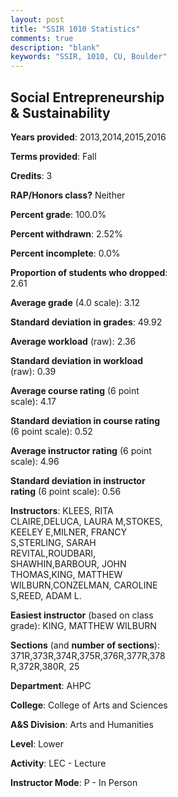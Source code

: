 ```yaml
---
layout: post
title: "SSIR 1010 Statistics"
comments: true
description: "blank"
keywords: "SSIR, 1010, CU, Boulder"
--- 
```

<head>
<script src="https://ajax.googleapis.com/ajax/libs/jquery/2.1.3/jquery.min.js"></script>
<script src="https://dl.dropboxusercontent.com/s/pc42nxpaw1ea4o9/highcharts.js?dl=0"></script>
<!-- <script src="../assets/js/highcharts.js"></script> -->
<style type="text/css">@font-face {
	font-family: "Bebas Neue";
	src: url(https://www.filehosting.org/file/details/544349/BebasNeue%20Regular.otf) format("opentype");
	}
	h1.Bebas { 
		font-family: "Bebas Neue", Verdana, Tahoma;
	}
</style>
</head>
<body>
	<div id="container" style="float: right; width: 45%; height: 88%; margin-left: 2.5%; margin-right: 2.5%;"></div>
	<script language="JavaScript">
		$(document).ready(function() {
		var chart = {type: 'column'};
		var title = {text: 'Grade Distribution'};
		var xAxis = {categories: ['A','B','C','D','F'],crosshair: true};
		var yAxis = {min: 0,title: {text: 'Percentage'}};
		var tooltip = {headerFormat: '<center><b><span style="font-size:20px">{point.key}</span></b></center>',
		               pointFormat: '<td style="padding:0"><b>{point.y:.1f}%</b></td>',
		               footerFormat: '</table>',shared: true,useHTML: true};
		var plotOptions = {column: {pointPadding: 0.0,borderWidth: 0}};  
		var credits = {enabled: false};var series= [{name: 'Percent',data: [47.99,35.27,9.38,4.02,3.35,]}];
		var json = {};
		json.chart = chart;
		json.title = title;
		json.tooltip = tooltip;
		json.xAxis = xAxis;
		json.yAxis = yAxis;  
		json.series = series;
		json.plotOptions = plotOptions;  
		json.credits = credits;
		$('#container').highcharts(json);
	});
	</script>
</body>
			   
## Social Entrepreneurship & Sustainability

**Years provided**: 2013,2014,2015,2016

**Terms provided**: Fall

**Credits**: 3

**RAP/Honors class?** Neither

**Percent grade**: 100.0%

**Percent withdrawn**: 2.52%

**Percent incomplete**: 0.0%

**Proportion of students who dropped**: 2.61

**Average grade** (4.0 scale): 3.12

**Standard deviation in grades**: 49.92

**Average workload** (raw): 2.36

**Standard deviation in workload** (raw): 0.39

**Average course rating** (6 point scale): 4.17

**Standard deviation in course rating** (6 point scale): 0.52

**Average instructor rating** (6 point scale): 4.96

**Standard deviation in instructor rating** (6 point scale): 0.56

**Instructors**: KLEES, RITA CLAIRE,DELUCA, LAURA M,STOKES, KEELEY E,MILNER, FRANCY S,STERLING, SARAH REVITAL,ROUDBARI, SHAWHIN,BARBOUR, JOHN THOMAS,KING, MATTHEW WILBURN,CONZELMAN, CAROLINE S,REED, ADAM L.

**Easiest instructor** (based on class grade): KING, MATTHEW WILBURN

**Sections** (and **number of sections**): 371R,373R,374R,375R,376R,377R,378R,372R,380R, 25

**Department**: AHPC

**College**: College of Arts and Sciences

**A&S Division**: Arts and Humanities

**Level**: Lower

**Activity**: LEC - Lecture

**Instructor Mode**: P  - In Person